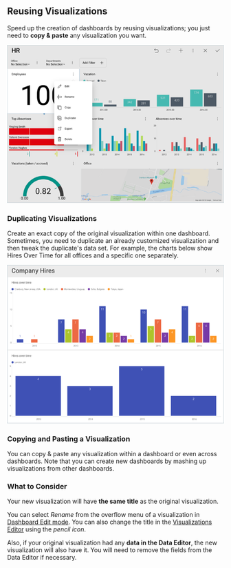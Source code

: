 ## Reusing Visualizations

Speed up the creation of dashboards by reusing visualizations; you just
need to **copy & paste** any visualization you want.

![Overflow menu of a visualization in a dashboard displayed](images/reusing-visualization.png)

### Duplicating Visualizations

Create an exact copy of the original visualization within one dashboard.
Sometimes, you need to duplicate an already customized visualization and
then tweak the duplicate's data set. For example, the charts below show
Hires Over Time for all offices and a specific one separately.

![Duplicated visualizations](images/duplicate-visualization.png)

### Copying and Pasting a Visualization

You can copy & paste any visualization within a dashboard or even across
dashboards. Note that you can create new dashboards by mashing up
visualizations from other dashboards.

### What to Consider

Your new visualization will have **the same title** as the original
visualization.

You can select *Rename* from the overflow menu of a visualization in [Dashboard Edit mode](~/en/dashboards/index.html#view-edit-mode). You can also change the title in the [Visualizations Editor](~/en/data-visualizations/visualizations-editor.md) using the
*pencil icon*.

Also, if your original visualization had any **data in the Data Editor**,
the new visualization will also have it. You will need to remove the
fields from the Data Editor if necessary.
